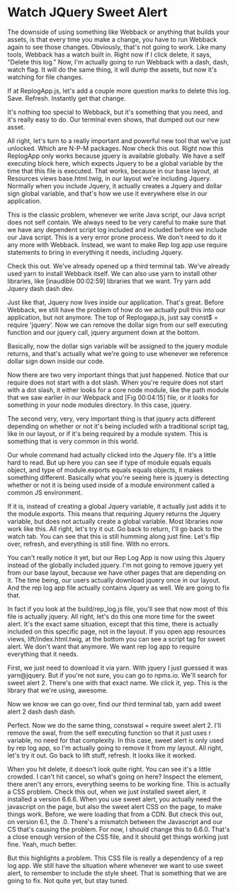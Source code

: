 # Watch JQuery Sweet Alert

The downside of using something like Webback or anything that builds your assets, is that every time you make a change, you have to run Webback again to see those changes. Obviously, that's not going to work. Like many tools, Webback has a watch built in. Right now if I click delete, it says, "Delete this log." Now, I'm actually going to run Webback with a dash, dash, watch flag. It will do the same thing, it will dump the assets, but now it's watching for file changes.

If at ReplogApp.js, let's add a couple more question marks to delete this log. Save. Refresh. Instantly get that change.

It's nothing too special to Webback, but it's something that you need, and it's really easy to do. Our terminal even shows, that dumped out our new asset.

All right, let's turn to a really important and powerful new tool that we've just unlocked. Which are N-P-M packages. Now check this out. Right now this ReplogApp only works because jquery is available globally. We have a self executing block here, which expects Jquery to be a global variable by the time that this file is executed. That works, because in our base layout, at Resources views base.html.twig, in our layout we're including Jquery. Normally when you include Jquery, it actually creates a Jquery and dollar sign global variable, and that's how we use it everywhere else in our application.

This is the classic problem, whenever we write Java script, our Java script does not self contain. We always need to be very careful to make sure that we have any dependent script log included and included before we include our Java script. This is a very error prone process. We don't need to do it any more with Webback. Instead, we want to make Rep log app use require statements to bring in everything it needs, including Jquery.

Check this out. We've already opened up a third terminal tab. We've already used yarn to install Webback itself. We can also use yarn to install other libraries, like [inaudible 00:02:59] libraries that we want. Try yarn add Jquery dash dash dev.

Just like that, Jquery now lives inside our application. That's great. Before Webback, we still have the problem of how do we actually pull this into our application, but not anymore. The top of Replogapp.js, just say const$ = require 'jquery'. Now we can remove the dollar sign from our self executing function and our jquery call, jquery argument down at the bottom.

Basically, now the dollar sign variable will be assigned to the jquery module returns, and that's actually what we're going to use whenever we reference dollar sign down inside our code.

Now there are two very important things that just happened. Notice that our require does not start with a dot slash. When you're require does not start with a dot slash, it either looks for a core node module, like the path module that we saw earlier in our Webpack and [Fig 00:04:15] file, or it looks for something in your node modules directory. In this case, jquery.

The second very, very, very important thing is that jquery acts different depending on whether or not it's being included with a traditional script tag, like in our layout, or if it's being required by a module system. This is something that is very common in this world.

Our whole command had actually clicked into the Jquery file. It's a little hard to read. But up here you can see if type of module equals equals object, and type of module.exports equals equals objects, it makes something different. Basically what you're seeing here is jquery is detecting whether or not it is being used inside of a module environment called a common JS environment.

If it is, instead of creating a global Jquery variable, it actually just adds it to the module.exports. This means that requiring Jquery returns the Jquery variable, but does not actually create a global variable. Most libraries now work like this. All right, let's try it out. Go back to return, I'll go back to the watch tab. You can see that this is still humming along just fine. Let's flip over, refresh, and everything is still fine. With no errors.

You can't really notice it yet, but our Rep Log App is now using this Jquery instead of the globally included jquery. I'm not going to remove jquery yet from our base layout, because we have other pages that are depending on it. The time being, our users actually download jquery once in our layout. And the rep log app file actually contains Jquery as well. We are going to fix that.

In fact if you look at the build/rep_log.js file, you'll see that now most of this file is actually jquery. All right, let's do this one more time for the sweet alert. It's the exact same situation, except that this time, there is actually included on this specific page, not in the layout. If you open app resources views, lift/index.html.twig, at the bottom you can see a script tag for sweet alert. We don't want that anymore. We want rep log app to require everything that it needs.

First, we just need to download it via yarn. With jquery I just guessed it was yarn@jquery. But if you're not sure, you can go to npms.io. We'll search for sweet alert 2. There's one with that exact name. We click it, yep. This is the library that we're using, awesome.

Now we know we can go over, find our third terminal tab, yarn add sweet alert 2 dash dash dash.

Perfect. Now we do the same thing, constswal = require sweet alert 2. I'll remove the swal, from the self executing function so that it just uses r variable, no need for that complexity. In this case, sweet alert is only used by rep log app, so I'm actually going to remove it from my layout. All right, let's try it out. Go back to lift stuff, refresh. It looks like it worked.

When you hit delete, it doesn't look quite right. You can see it's a little crowded. I can't hit cancel, so what's going on here? Inspect the element, there aren't any errors, everything seems to be working fine. This is actually a CSS problem. Check this out, when we just installed sweet alert, it installed a version 6.6.6. When you use sweet alert, you actually need the javascript on the page, but also the sweet alert CSS on the page, to make things work. Before, we were loading that from a CDN. But check this out, on version 6.1, the .0. There's a mismatch between the Javascript and our CS that's causing the problem. For now, I should change this to 6.6.0. That's a close enough version of the CSS file, and it should get things working just fine. Yeah, much better.

But this highlights a problem. This CSS file is really a dependency of a rep log app. We still have the situation where whenever we want to use sweet alert, to remember to include the style sheet. That is something that we are going to fix. Not quite yet, but stay tuned.

